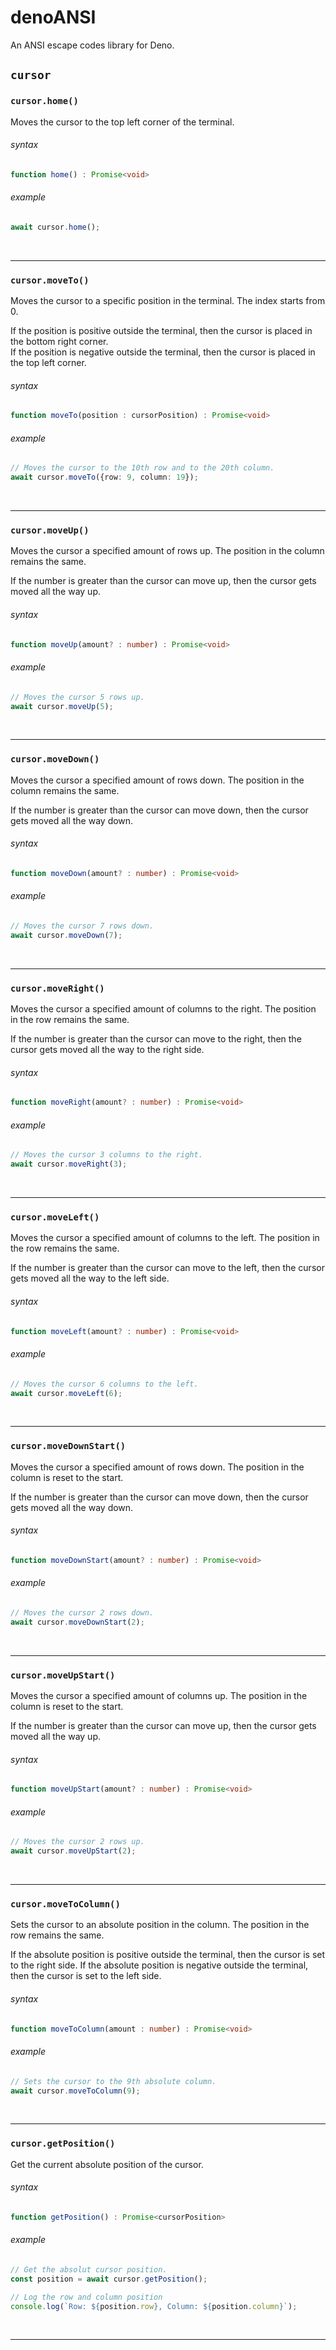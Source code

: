# denoANSI
An ANSI escape codes library for Deno.

## `cursor`

### `cursor.home()`
Moves the cursor to the top left corner of the terminal.

###### syntax
```ts
function home() : Promise<void>
```

###### example
```ts
await cursor.home();
```

<br>

----

### `cursor.moveTo()`
Moves the cursor to a specific position in the terminal. The index starts from 0.

If the position is positive outside the terminal, then the cursor is placed in the bottom right corner.<br>
If the position is negative outside the terminal, then the cursor is placed in the top left corner.

###### syntax
```ts
function moveTo(position : cursorPosition) : Promise<void>
```

###### example
```ts
// Moves the cursor to the 10th row and to the 20th column.
await cursor.moveTo({row: 9, column: 19});
```

<br>

----

### `cursor.moveUp()`
Moves the cursor a specified amount of rows up. The position in the column remains the same.

If the number is greater than the cursor can move up, then the cursor gets moved all the way up.

###### syntax
```ts
function moveUp(amount? : number) : Promise<void>
```

###### example
```ts
// Moves the cursor 5 rows up.
await cursor.moveUp(5);
```

<br>

----

### `cursor.moveDown()`
Moves the cursor a specified amount of rows down. The position in the column remains the same.

If the number is greater than the cursor can move down, then the cursor gets moved all the way down.

###### syntax
```ts
function moveDown(amount? : number) : Promise<void>
```

###### example
```ts
// Moves the cursor 7 rows down.
await cursor.moveDown(7);
```

<br>

----

### `cursor.moveRight()`
Moves the cursor a specified amount of columns to the right. The position in the row remains the same.

If the number is greater than the cursor can move to the right, then the cursor gets moved all the way to the right side.

###### syntax
```ts
function moveRight(amount? : number) : Promise<void>
```

###### example
```ts
// Moves the cursor 3 columns to the right.
await cursor.moveRight(3);
```

<br>

----

### `cursor.moveLeft()`
Moves the cursor a specified amount of columns to the left. The position in the row remains the same.

If the number is greater than the cursor can move to the left, then the cursor gets moved all the way to the left side.

###### syntax
```ts
function moveLeft(amount? : number) : Promise<void>
```

###### example
```ts
// Moves the cursor 6 columns to the left.
await cursor.moveLeft(6);
```

<br>

----

### `cursor.moveDownStart()`
Moves the cursor a specified amount of rows down. The position in the column is reset to the start.

If the number is greater than the cursor can move down, then the cursor gets moved all the way down.

###### syntax
```ts
function moveDownStart(amount? : number) : Promise<void>
```

###### example
```ts
// Moves the cursor 2 rows down.
await cursor.moveDownStart(2);
```

<br>

----

### `cursor.moveUpStart()`
Moves the cursor a specified amount of columns up. The position in the column is reset to the start.

If the number is greater than the cursor can move up, then the cursor gets moved all the way up.

###### syntax
```ts
function moveUpStart(amount? : number) : Promise<void>
```

###### example
```ts
// Moves the cursor 2 rows up.
await cursor.moveUpStart(2);
```

<br>

----

### `cursor.moveToColumn()`
Sets the cursor to an absolute position in the column. The position in the row remains the same.

If the absolute position is positive outside the terminal, then the cursor is set to the right side.
If the absolute position is negative outside the terminal, then the cursor is set to the left side.

###### syntax
```ts
function moveToColumn(amount : number) : Promise<void>
```

###### example
```ts
// Sets the cursor to the 9th absolute column.
await cursor.moveToColumn(9);
```

<br>

----

### `cursor.getPosition()`
Get the current absolute position of the cursor.

###### syntax
```ts
function getPosition() : Promise<cursorPosition>
```

###### example
```ts
// Get the absolut cursor position.
const position = await cursor.getPosition();

// Log the row and column position
console.log(`Row: ${position.row}, Column: ${position.column}`);
```

<br>

----
